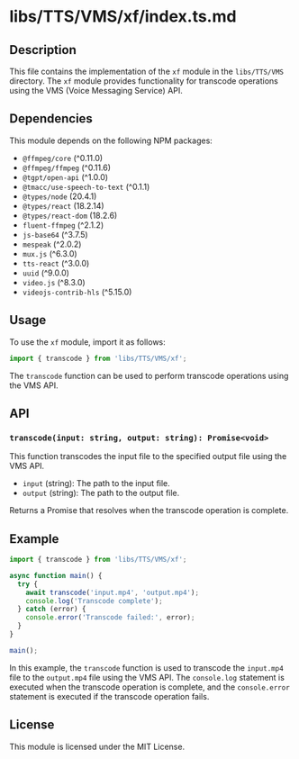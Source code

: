 # libs/TTS/VMS/xf/index.ts.md

## Description

This file contains the implementation of the `xf` module in the `libs/TTS/VMS` directory. The `xf` module provides functionality for transcode operations using the VMS (Voice Messaging Service) API.

## Dependencies

This module depends on the following NPM packages:

- `@ffmpeg/core` (^0.11.0)
- `@ffmpeg/ffmpeg` (^0.11.6)
- `@tgpt/open-api` (^1.0.0)
- `@tmacc/use-speech-to-text` (^0.1.1)
- `@types/node` (20.4.1)
- `@types/react` (18.2.14)
- `@types/react-dom` (18.2.6)
- `fluent-ffmpeg` (^2.1.2)
- `js-base64` (^3.7.5)
- `mespeak` (^2.0.2)
- `mux.js` (^6.3.0)
- `tts-react` (^3.0.0)
- `uuid` (^9.0.0)
- `video.js` (^8.3.0)
- `videojs-contrib-hls` (^5.15.0)

## Usage

To use the `xf` module, import it as follows:

```typescript
import { transcode } from 'libs/TTS/VMS/xf';
```

The `transcode` function can be used to perform transcode operations using the VMS API.

## API

### `transcode(input: string, output: string): Promise<void>`

This function transcodes the input file to the specified output file using the VMS API.

- `input` (string): The path to the input file.
- `output` (string): The path to the output file.

Returns a Promise that resolves when the transcode operation is complete.

## Example

```typescript
import { transcode } from 'libs/TTS/VMS/xf';

async function main() {
  try {
    await transcode('input.mp4', 'output.mp4');
    console.log('Transcode complete');
  } catch (error) {
    console.error('Transcode failed:', error);
  }
}

main();
```

In this example, the `transcode` function is used to transcode the `input.mp4` file to the `output.mp4` file using the VMS API. The `console.log` statement is executed when the transcode operation is complete, and the `console.error` statement is executed if the transcode operation fails.

## License

This module is licensed under the MIT License.
